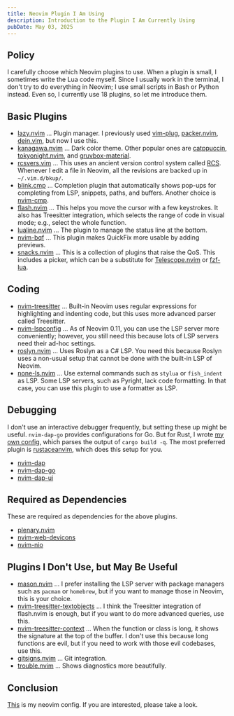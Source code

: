 ```yaml
---
title: Neovim Plugin I Am Using
description: Introduction to the Plugin I Am Currently Using
pubDate: May 03, 2025
---
```


## Policy

I carefully choose which Neovim plugins to use. When a plugin is small, I sometimes write the Lua code myself. Since I usually work in the terminal, I don't try to do everything in Neovim; I use small scripts in Bash or Python instead. Even so, I currently use 18 plugins, so let me introduce them.

## Basic Plugins

- [lazy.nvim](https://github.com/folke/lazy.nvim) ... Plugin manager. I previously used [vim-plug](https://github.com/junegunn/vim-plug), [packer.nvim](https://github.com/wbthomason/packer.nvim), [dein.vim](https://github.com/Shougo/dein.vim), but now I use this.
- [kanagawa.nvim](https://github.com/rebelot/kanagawa.nvim) ... Dark color theme. Other popular ones are [catppuccin](https://github.com/catppuccin/nvim), [tokyonight.nvim](https://github.com/folke/tokyonight.nvim), and [gruvbox-material](https://github.com/sainnhe/gruvbox-material).
- [rcsvers.vim](https://github.com/vim-scripts/rcsvers.vim) ... This uses an ancient version control system called [RCS](https://www.gnu.org/software/rcs/). Whenever I edit a file in Neovim, all the revisions are backed up in `~/.vim.d/bkup/`.
- [blink.cmp](https://github.com/Saghen/blink.cmp) ... Completion plugin that automatically shows pop-ups for completing from LSP, snippets, paths, and buffers. Another choice is [nvim-cmp](https://github.com/hrsh7th/nvim-cmp).
- [flash.nvim](https://github.com/folke/flash.nvim) ... This helps you move the cursor with a few keystrokes. It also has Treesitter integration, which selects the range of code in visual mode; e.g., select the whole function.
- [lualine.nvim](https://github.com/nvim-lualine/lualine.nvim) ... The plugin to manage the status line at the bottom.
- [nvim-bqf](https://github.com/kevinhwang91/nvim-bqf) ... This plugin makes QuickFix more usable by adding previews.
- [snacks.nvim](https://github.com/folke/snacks.nvim) ... This is a collection of plugins that raise the QoS. This includes a picker, which can be a substitute for [Telescope.nvim](https://github.com/nvim-telescope/telescope.nvim) or [fzf-lua](https://github.com/ibhagwan/fzf-lua).

## Coding

- [nvim-treesitter](https://github.com/nvim-treesitter/nvim-treesitter) ... Built-in Neovim uses regular expressions for highlighting and indenting code, but this uses more advanced parser called Treesitter.
- [nvim-lspconfig](https://github.com/neovim/nvim-lspconfig) ... As of Neovim 0.11, you can use the LSP server more conveniently; however, you still need this because lots of LSP servers need their ad-hoc settings.
- [roslyn.nvim](https://github.com/jmederosalvarado/roslyn.nvim) ... Uses Roslyn as a C# LSP. You need this because Roslyn uses a non-usual setup that cannot be done with the built-in LSP of Neovim.
- [none-ls.nvim](https://github.com/nvimtools/none-ls.nvim) ... Use external commands such as `stylua` or `fish_indent` as LSP. Some LSP servers, such as Pyright, lack code formatting. In that case, you can use this plugin to use a formatter as LSP.

## Debugging

I don't use an interactive debugger frequently, but setting these up might be useful. `nvim-dap-go` provides configurations for Go. But for Rust, I wrote [my own config](https://github.com/pjmtdw/neovim-config/blob/c222b42699264ae4a23b4b91d14a3f2fadf0220f/lua/dap-conf.lua#L52), which parses the output of `cargo build -q`. The most preferred plugin is [rustaceanvim](https://github.com/mrcjkb/rustaceanvim), which does this setup for you.

- [nvim-dap](https://github.com/mfussenegger/nvim-dap)
- [nvim-dap-go](https://github.com/leoluz/nvim-dap-go)
- [nvim-dap-ui](https://github.com/rcarriga/nvim-dap-ui)

## Required as Dependencies

These are required as dependencies for the above plugins.

- [plenary.nvim](https://github.com/nvim-lua/plenary.nvim)
- [nvim-web-devicons](https://github.com/nvim-tree/nvim-web-devicons)
- [nvim-nio](https://github.com/nvim-neotest/nvim-nio)

## Plugins I Don't Use, but May Be Useful

- [mason.nvim](https://github.com/williamboman/mason.nvim) ... I prefer installing the LSP server with package managers such as `pacman` or `homebrew`, but if you want to manage those in Neovim, this is your choice.
- [nvim-treesitter-textobjects](https://github.com/nvim-treesitter/nvim-treesitter-textobjects) ... I think the Treesitter integration of flash.nvim is enough, but if you want to do more advanced queries, use this.
- [nvim-treesitter-context](https://github.com/nvim-treesitter/nvim-treesitter-context) ... When the function or class is long, it shows the signature at the top of the buffer. I don't use this because long functions are evil, but if you need to work with those evil codebases, use this.
- [gitsigns.nvim](https://github.com/lewis6991/gitsigns.nvim) ... Git integration.
- [trouble.nvim](https://github.com/folke/trouble.nvim) ... Shows diagnostics more beautifully.

## Conclusion

[This](https://github.com/pjmtdw/neovim-config) is my neovim config. If you are interested, please take a look.

